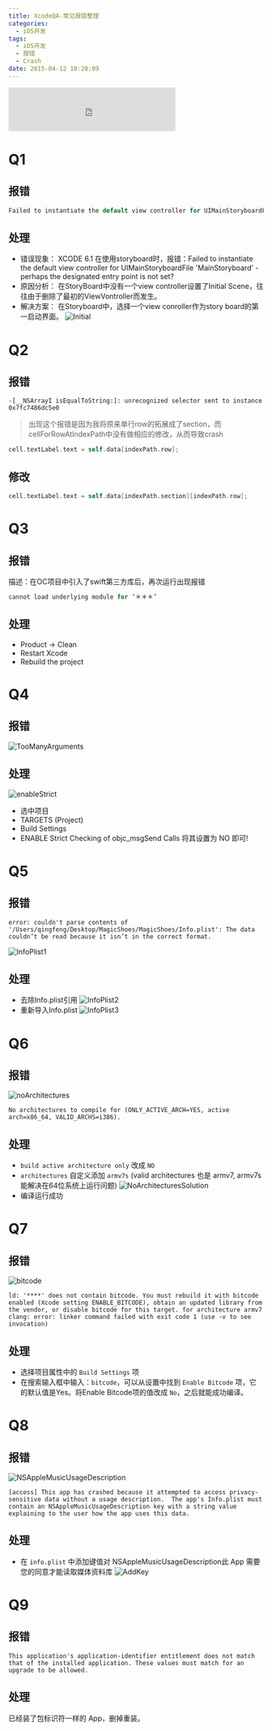 ```yaml
---
title: XcodeQA-常见报错整理
categories:
  - iOS开发
tags:
  - iOS开发
  - 报错
  - Crash
date: 2015-04-12 10:20:09
---
```


<iframe frameborder="no" border="0" marginwidth="0" marginheight="0" width=330 height=86 src="http://music.163.com/outchain/player?type=2&id=19945735&auto=1&height=66"></iframe>

# Q1
## 报错
```objectiveC
Failed to instantiate the default view controller for UIMainStoryboardFile
```

## 处理
* 错误现象：
XCODE 6.1 在使用storyboard时，报错：Failed to instantiate the default view controller for UIMainStoryboardFile 'MainStoryboard' - perhaps the designated entry point is not set?
* 原因分析：
在StoryBoard中没有一个view controller设置了Initial Scene，往往由于删除了最初的ViewVontroller而发生。
* 解决方案：
在Storyboard中，选择一个view conroller作为story board的第一启动界面。
![Initial](http://ob6otnqbf.bkt.clouddn.com/initial.png)  


# Q2
## 报错
```vim
-[__NSArrayI isEqualToString:]: unrecognized selector sent to instance 0x7fc7486dc5e0
```
> 出现这个报错是因为我将原来单行row的拓展成了section，而cellForRowAtIndexPath中没有做相应的修改，从而导致crash

```objectiveC
cell.textLabel.text = self.data[indexPath.row];
```

## 修改
```objectiveC
cell.textLabel.text = self.data[indexPath.section][indexPath.row];
```




# Q3
## 报错
描述：在OC项目中引入了swift第三方库后，再次运行出现报错
```objectiveC
cannot load underlying module for ‘＊＊＊’
```

## 处理
* Product -> Clean
* Restart Xcode
* Rebuild the project  



# Q4
## 报错
![TooManyArguments](http://ob6otnqbf.bkt.clouddn.com/817ab7e7b544866fc7f7af02c690f7ac.png)

## 处理
![enableStrict](http://ob6otnqbf.bkt.clouddn.com/1086d37156bd91469c91d380ce7ee6a9.png)
* 选中项目
* TARGETS (Project)
* Build Settings
* ENABLE Strict Checking of objc_msgSend Calls
  将其设置为 NO 即可!



# Q5
## 报错
```vim
error: couldn't parse contents of '/Users/qingfeng/Desktop/MagicShoes/MagicShoes/Info.plist': The data couldn’t be read because it isn’t in the correct format.
```
![InfoPlist1](http://ob6otnqbf.bkt.clouddn.com/InfoPlistBug1.png)

## 处理
* 去除Info.plist引用
![InfoPlist2](http://ob6otnqbf.bkt.clouddn.com/InfoPlistBug2.png)
* 重新导入Info.plist
![InfoPlist3](http://ob6otnqbf.bkt.clouddn.com/InfoPlistBug3.png)



# Q6
## 报错
![noArchitectures](http://ob6otnqbf.bkt.clouddn.com/148bcbd67f48ac0a16800052bf4a2c10.png)
```vim
No architectures to compile for (ONLY_ACTIVE_ARCH=YES, active arch=x86_64, VALID_ARCHS=i386).
```

## 处理
* `build active architecture only` 改成 `NO`
* `architectures` 自定义添加 `armv7s` (valid architectures 也是 armv7, armv7s 能解决在64位系统上运行问题)
![NoArchitecturesSolution](http://ob6otnqbf.bkt.clouddn.com/3b47708d8ed303db28395efce1ea41f4.png)
* 编译运行成功


# Q7
## 报错
![bitcode](http://ob6otnqbf.bkt.clouddn.com/747a09a1952ee8c7a102595fd098653c.png)
```vim
ld: '****' does not contain bitcode. You must rebuild it with bitcode enabled (Xcode setting ENABLE_BITCODE), obtain an updated library from the vendor, or disable bitcode for this target. for architecture armv7
clang: error: linker command failed with exit code 1 (use -v to see invocation)
```

## 处理
* 选择项目属性中的 `Build Settings` 项
* 在搜索输入框中输入：`bitcode`，可以从设置中找到 `Enable Bitcode` 项，它的默认值是Yes。将Enable Bitcode项的值改成 `No`，之后就能成功编译。


# Q8
## 报错
![NSAppleMusicUsageDescription](http://ob6otnqbf.bkt.clouddn.com/Snip20160914_1.png)
```vim
[access] This app has crashed because it attempted to access privacy-sensitive data without a usage description.  The app's Info.plist must contain an NSAppleMusicUsageDescription key with a string value explaining to the user how the app uses this data.
```
## 处理
* 在 `info.plist` 中添加键值对
    <key>NSAppleMusicUsageDescription</key><string>此 App 需要您的同意才能读取媒体资料库</string>
![AddKey](http://ob6otnqbf.bkt.clouddn.com/Snip20160914_1.png)


# Q9
## 报错
```vim
This application's application-identifier entitlement does not match that of the installed application. These values must match for an upgrade to be allowed.
```
## 处理
已经装了包标识符一样的 App，删掉重装。
